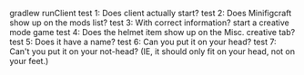 gradlew runClient
test 1: Does client actually start?
test 2: Does Minifigcraft show up on the mods list?
test 3: With correct information?
start a creative mode game
test 4: Does the helmet item show up on the Misc. creative tab?
test 5: Does it have a name?
test 6: Can you put it on your head?
test 7: Can't you put it on your not-head?  (IE, it should only fit on your head, not on your feet.)
